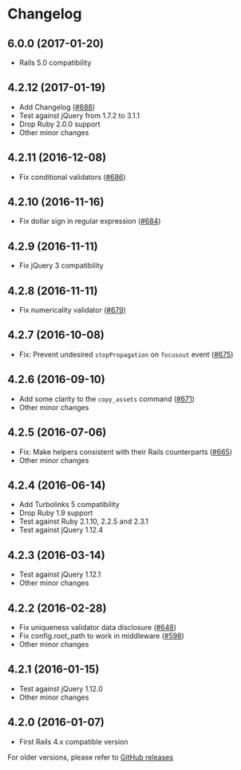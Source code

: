 # Changelog

## 6.0.0 (2017-01-20)

* Rails 5.0 compatibility

## 4.2.12 (2017-01-19)

* Add Changelog ([#688](https://github.com/DavyJonesLocker/client_side_validations/issues/688))
* Test against jQuery from 1.7.2 to 3.1.1
* Drop Ruby 2.0.0 support
* Other minor changes

## 4.2.11 (2016-12-08)

* Fix conditional validators ([#686](https://github.com/DavyJonesLocker/client_side_validations/issues/686))

## 4.2.10 (2016-11-16)

* Fix dollar sign in regular expression ([#684](https://github.com/DavyJonesLocker/client_side_validations/issues/684))

## 4.2.9 (2016-11-11)

* Fix jQuery 3 compatibility

## 4.2.8 (2016-11-11)

* Fix numericality validator ([#679](https://github.com/DavyJonesLocker/client_side_validations/pull/679))

## 4.2.7 (2016-10-08)

* Fix: Prevent undesired `stopPropagation` on `focusout` event ([#675](https://github.com/DavyJonesLocker/client_side_validations/pull/675))

## 4.2.6 (2016-09-10)

* Add some clarity to the `copy_assets` command ([#671](https://github.com/DavyJonesLocker/client_side_validations/pull/671))
* Other minor changes

## 4.2.5 (2016-07-06)

* Fix: Make helpers consistent with their Rails counterparts ([#665](https://github.com/DavyJonesLocker/client_side_validations/issues/665))
* Other minor changes

## 4.2.4 (2016-06-14)

* Add Turbolinks 5 compatibility
* Drop Ruby 1.9 support
* Test against Ruby 2.1.10, 2.2.5 and 2.3.1
* Test against jQuery 1.12.4

## 4.2.3 (2016-03-14)

* Test against jQuery 1.12.1
* Other minor changes

## 4.2.2 (2016-02-28)

* Fix uniqueness validator data disclosure ([#648](https://github.com/DavyJonesLocker/client_side_validations/issues/648))
* Fix config.root_path to work in middleware ([#598](https://github.com/DavyJonesLocker/client_side_validations/pull/598))
* Other minor changes

## 4.2.1 (2016-01-15)

* Test against jQuery 1.12.0
* Other minor changes

## 4.2.0 (2016-01-07)

* First Rails 4.x compatible version

For older versions, please refer to [GitHub releases](https://github.com/DavyJonesLocker/client_side_validations/releases)
